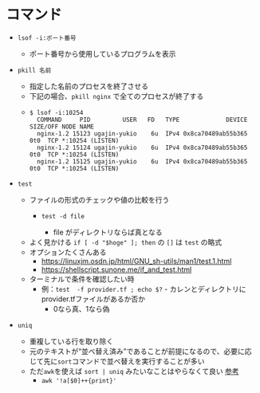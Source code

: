 # コマンド

- `lsof -i:ポート番号`
  - ポート番号から使用しているプログラムを表示

- `pkill 名前`
  - 指定した名前のプロセスを終了させる
  - 下記の場合、`pkill nginx` で全てのプロセスが終了する
  - ```
    $ lsof -i:10254
      COMMAND     PID         USER   FD   TYPE             DEVICE SIZE/OFF NODE NAME
      nginx-1.2 15123 ugajin-yukio    6u  IPv4 0x8ca70489ab55b365      0t0  TCP *:10254 (LISTEN)
      nginx-1.2 15124 ugajin-yukio    6u  IPv4 0x8ca70489ab55b365      0t0  TCP *:10254 (LISTEN)
      nginx-1.2 15125 ugajin-yukio    6u  IPv4 0x8ca70489ab55b365      0t0  TCP *:10254 (LISTEN)
    ```

- `test`
  - ファイルの形式のチェックや値の比較を行う
    - ```
      test -d file
      ````
      - file がディレクトリならば真となる
  - よく見かける `if [ -d "$hoge" ]; then` の `[]` は `test` の略式
  - オプションたくさんある
    - https://linuxjm.osdn.jp/html/GNU_sh-utils/man1/test.1.html
    - https://shellscript.sunone.me/if_and_test.html
  - ターミナルで条件を確認したい時
    - 例：`test  -f provider.tf ; echo $?` - カレンとディレクトリにprovider.tfファイルがあるか否か
      - 0なら真、1なら偽

- `uniq`
  - 重複している行を取り除く
  - 元のテキストが“並べ替え済み”であることが前提になるので、必要に応じて先に`sort`コマンドで並べ替えを実行することが多い
  - ただ`awk`を使えば `sort | uniq` みたいなことはやらなくて良い [参考](https://zenn.dev/creationup2u/articles/5981b5ea331455)
    - `awk '!a[$0]++{print}'`
